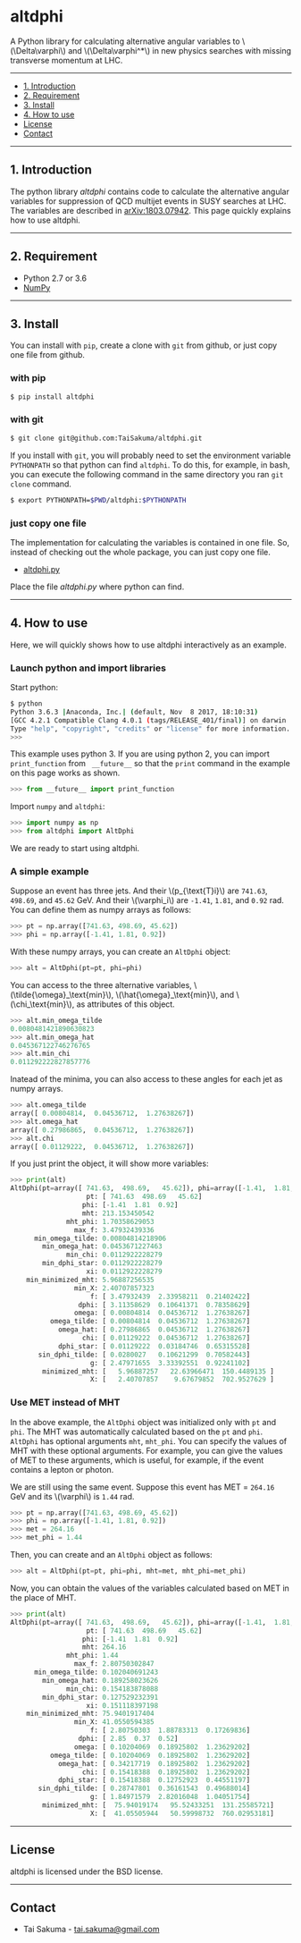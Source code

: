 
# altdphi

A Python library for calculating alternative angular variables to
\\(\Delta\varphi\\) and \\(\Delta\varphi^*\\) in new physics searches
with missing transverse momentum at LHC.

*****

- [1. Introduction](#introduction)
- [2. Requirement](#requirement)
- [3. Install](#install)
- [4. How to use](#how-to-use)
- [<i class="fa fa-check fa-fw"></i> License](#i-class-fa-fa-check-fa-fw-i-license)
- [<i class="fa fa-envelope fa-fw"></i> Contact](#i-class-fa-fa-envelope-fa-fw-i-contact)

*****

## 1. Introduction

The python library *altdphi* contains code to calculate the
alternative angular variables for suppression of QCD multijet events
in SUSY searches at LHC. The variables are described in
[arXiv:1803.07942](https://arxiv.org/abs/1803.07942). This page
quickly explains how to use altdphi.

*****

## 2. Requirement

- Python 2.7 or 3.6
- [NumPy](http://www.numpy.org/)

*****

## 3. Install

You can install with `pip`, create a clone with `git` from github, or
just copy one file from github.

### with pip


```bash
$ pip install altdphi
```

### with git

```bash
$ git clone git@github.com:TaiSakuma/altdphi.git
```

If you install with `git`, you will probably need to set the
environment variable `PYTHONPATH` so that python can find `altdphi`.
To do this, for example, in bash, you can execute the following
command in the same directory you ran `git clone` command.


```bash
$ export PYTHONPATH=$PWD/altdphi:$PYTHONPATH
```

### just copy one file

The implementation for calculating the variables is contained in one
file. So, instead of checking out the whole package, you can just copy
one file.

- [altdphi.py](https://github.com/TaiSakuma/altdphi/blob/master/altdphi/altdphi.py)

Place the file *altdphi.py* where python can find.


*****

## 4. How to use

Here, we will quickly shows how to use altdphi interactively as an example.

### Launch python and import libraries

Start python:
```bash
$ python
Python 3.6.3 |Anaconda, Inc.| (default, Nov  8 2017, 18:10:31) 
[GCC 4.2.1 Compatible Clang 4.0.1 (tags/RELEASE_401/final)] on darwin
Type "help", "copyright", "credits" or "license" for more information.
>>> 
```

This example uses python 3. If you are using python 2, you can import
`print_function` from ` __future__` so that the `print` command in the
example on this page works as shown.

```python
>>> from __future__ import print_function
```

Import `numpy` and `altdphi`:
```python
>>> import numpy as np
>>> from altdphi import AltDphi
```

We are ready to start using altdphi.

### A simple example

Suppose an event has three jets.
And their \\(p\_{\text{T}i}\\) are `741.63`, `498.69`,
and `45.62` GeV. And their \\(\varphi_i\\) are `-1.41`,  `1.81`, and `0.92` rad.
You can define them as numpy arrays as follows:
```python
>>> pt = np.array([741.63, 498.69, 45.62])
>>> phi = np.array([-1.41, 1.81, 0.92])
```

With these numpy arrays, you can create an `AltDphi` object:

```python
>>> alt = AltDphi(pt=pt, phi=phi)
```

You can access to the three alternative variables,
\\(\tilde{\omega}\_\text{min}\\), \\(\hat{\omega}\_\text{min}\\), and
\\(\chi\_\text{min}\\), as attributes of this object.

```python
>>> alt.min_omega_tilde
0.0080481421890630823
>>> alt.min_omega_hat
0.045367122746276765
>>> alt.min_chi
0.011292222827857776
```
Inatead of the minima, you can also access to these angles for each jet
as numpy arrays.

```python
>>> alt.omega_tilde
array([ 0.00804814,  0.04536712,  1.27638267])
>>> alt.omega_hat
array([ 0.27986865,  0.04536712,  1.27638267])
>>> alt.chi
array([ 0.01129222,  0.04536712,  1.27638267])
```

If you just print the object, it will show more variables:

```python
>>> print(alt)
AltDphi(pt=array([ 741.63,  498.69,   45.62]), phi=array([-1.41,  1.81,  0.92])):
                   pt: [ 741.63  498.69   45.62]
                  phi: [-1.41  1.81  0.92]
                  mht: 213.153450542
              mht_phi: 1.70358629053
                max_f: 3.47932439336
      min_omega_tilde: 0.00804814218906
        min_omega_hat: 0.0453671227463
              min_chi: 0.0112922228279
        min_dphi_star: 0.0112922228279
                   xi: 0.0112922228279
    min_minimized_mht: 5.96887256535
                min_X: 2.40707857323
                    f: [ 3.47932439  2.33958211  0.21402422]
                 dphi: [ 3.11358629  0.10641371  0.78358629]
                omega: [ 0.00804814  0.04536712  1.27638267]
          omega_tilde: [ 0.00804814  0.04536712  1.27638267]
            omega_hat: [ 0.27986865  0.04536712  1.27638267]
                  chi: [ 0.01129222  0.04536712  1.27638267]
            dphi_star: [ 0.01129222  0.03184746  0.65315528]
       sin_dphi_tilde: [ 0.0280027   0.10621299  0.70582443]
                    g: [ 2.47971655  3.33392551  0.92241102]
        minimized_mht: [   5.96887257   22.63966471  150.4489135 ]
                    X: [   2.40707857    9.67679852  702.9527629 ]
```

### Use MET instead of MHT

In the above example, the `AltDphi` object was initialized only with
`pt` and `phi`. The MHT was automatically calculated based on the `pt`
and `phi`. `AltDphi` has optional arguments `mht`, `mht_phi`. You can
specify the values of MHT with these optional arguments. For example,
you can give the values of MET to these arguments, which is useful,
for example, if the event contains a lepton or photon.

We are still using the same event. Suppose this event has MET =
`264.16` GeV and its \\(\varphi\\) is `1.44` rad.

```python
>>> pt = np.array([741.63, 498.69, 45.62])
>>> phi = np.array([-1.41, 1.81, 0.92])
>>> met = 264.16
>>> met_phi = 1.44
```

Then, you can create and an `AltDphi` object as follows:

```python
>>> alt = AltDphi(pt=pt, phi=phi, mht=met, mht_phi=met_phi)
```

Now, you can obtain the values of the variables calculated based on
MET in the place of MHT.

```python
>>> print(alt)
AltDphi(pt=array([ 741.63,  498.69,   45.62]), phi=array([-1.41,  1.81,  0.92]), mht=264.16, mht_phi=1.44):
                   pt: [ 741.63  498.69   45.62]
                  phi: [-1.41  1.81  0.92]
                  mht: 264.16
              mht_phi: 1.44
                max_f: 2.80750302847
      min_omega_tilde: 0.102040691243
        min_omega_hat: 0.189258023626
              min_chi: 0.154183878088
        min_dphi_star: 0.127529232391
                   xi: 0.151118397198
    min_minimized_mht: 75.9401917404
                min_X: 41.0550594385
                    f: [ 2.80750303  1.88783313  0.17269836]
                 dphi: [ 2.85  0.37  0.52]
                omega: [ 0.10204069  0.18925802  1.23629202]
          omega_tilde: [ 0.10204069  0.18925802  1.23629202]
            omega_hat: [ 0.34217719  0.18925802  1.23629202]
                  chi: [ 0.15418388  0.18925802  1.23629202]
            dphi_star: [ 0.15418388  0.12752923  0.44551197]
       sin_dphi_tilde: [ 0.28747801  0.36161543  0.49688014]
                    g: [ 1.84971579  2.82016048  1.04051754]
        minimized_mht: [  75.94019174   95.52433251  131.25585721]
                    X: [  41.05505944   50.59998732  760.02953181]
```

*****

## <i class="fa fa-check fa-fw"></i> License

altdphi is licensed under the BSD license.

*****

## <i class="fa fa-envelope fa-fw"></i> Contact

- Tai Sakuma - tai.sakuma@gmail.com


<br />
<br />
